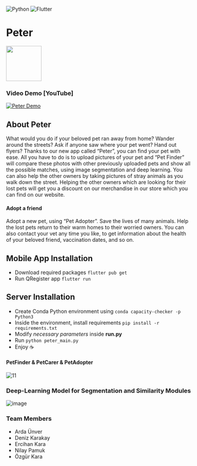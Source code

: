 ![Python](https://img.shields.io/badge/python-3670A0?style=for-the-badge&logo=python&logoColor=ffdd54) <img alt="Flutter" src="https://img.shields.io/badge/Flutter%20-%2302569B.svg?&style=for-the-badge&logo=Flutter&logoColor=white" />



# Peter
<img src="https://user-images.githubusercontent.com/69303698/161823151-ca05bec5-ba67-40e9-8b80-4e09f9c86447.png" width="96">

### Video Demo [YouTube]
[![Peter Demo](https://img.youtube.com/vi/OapeyNLWvjo/0.jpg)](https://www.youtube.com/watch?v=OapeyNLWvjo)


## About Peter

What would you do if your beloved pet ran away from home? Wander around the streets? Ask if anyone saw where your pet went? Hand out flyers? Thanks to our new app called “Peter”, you can find your pet with ease. All you have to do is to upload pictures of your pet and “Pet Finder” will compare these photos with other previously uploaded pets and show all the possible matches, using image segmentation and deep learning. You can also help the other owners by taking pictures of stray animals as you walk down the street. Helping the other owners which are looking for their lost pets will get you a discount on our merchandise in our store which you can find on our website.
 
#### Adopt a friend 
 
Adopt a new pet, using “Pet Adopter”. Save the lives of many animals. Help the lost pets return to their warm homes to their worried owners. You can also contact your vet any time you like, to get information about the health of your beloved friend, vaccination dates, and so on.
 

## Mobile App Installation

- Download required packages
```flutter pub get```
- Run QRegister app
```flutter run```


## Server Installation

- Create Conda Python environment using ```conda capacity-checker -p Python3```
- Inside the environment, install requirements ```pip install -r requirements.txt```
- Modify _necessary parameters_ inside **run.py**
- Run ```python peter_main.py```
- Enjoy ☕️


#### PetFinder & PetCarer & PetAdopter


![11](https://user-images.githubusercontent.com/69303698/161823311-94ea9c75-b420-4094-8cbe-e2a19ed6896d.jpeg)

### Deep-Learning Model for Segmentation and Similarity Modules
![image](https://user-images.githubusercontent.com/69303698/161826774-62057b11-b037-4bc4-853a-de8d783d72e1.png)

### Team Members
- Arda Ünver
- Deniz Karakay
- Ercihan Kara
- Nilay Pamuk
- Özgür Kara

